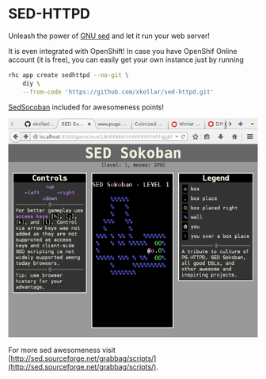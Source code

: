 SED-HTTPD
=========

Unleash the power of [GNU sed](https://www.gnu.org/software/sed/)
and let it run your web server!

It is even integrated with OpenShift! In case you have
OpenShif Online account (it is free), you can easily get your
own instance just by running

~~~~ .bash
rhc app create sedhttpd --no-git \
    diy \
    --from-code 'https://github.com/xkollar/sed-httpd.git'
~~~~

[SedSocoban](http://aurelio.net/projects/sedsokoban/) included
for awesomeness points!


![Screenshot](screenshot.png)

For more sed awesomeness visit
[http://sed.sourceforge.net/grabbag/scripts/](http://sed.sourceforge.net/grabbag/scripts/).

